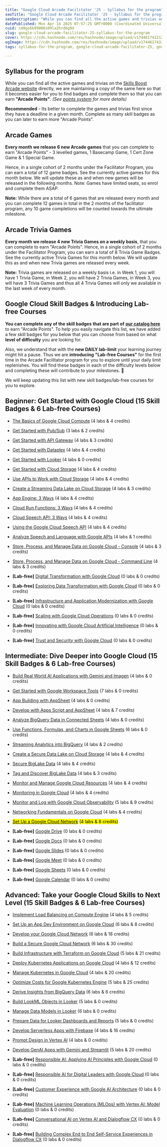 ```yaml
---
title: "Google Cloud Arcade Facilitator '25 - Syllabus for the program"
seoTitle: "Google Cloud Arcade Facilitator '25 - Syllabus for the program"
seoDescription: "While you can find all the active games and trivias on the Skills Boost Arcade website directly, we are maintaining a copy of the same here so that it becom"
datePublished: Mon Apr 14 2025 07:57:25 GMT+0000 (Coordinated Universal Time)
cuid: cm9gs6k99000z09la2hrdbg9d
slug: google-cloud-arcade-facilitator-25-syllabus-for-the-program
cover: https://cdn.hashnode.com/res/hashnode/image/upload/v1744617412126/d2911139-6468-4a45-8b3c-778ea9cdf3b8.png
ogImage: https://cdn.hashnode.com/res/hashnode/image/upload/v1744617433375/5efb2596-8ee9-45b1-87ac-70964ed51c17.png
tags: syllabus-for-the-program, google-cloud-arcade-facilitator-25, google-cloud-arcade-facilitator-25-syllabus-for-the-program

---
```


## **Syllabus for the program**

While you can find all the active games and trivias on the [Skills Boost Arcade website](https://go.cloudskillsboost.google/arcade?utm_source=gcaf-site&utm_medium=website&utm_campaign=arcade-facilitator25) directly, we are maintaining a copy of the same here so that it becomes easier for you to find badges and complete them so that you can earn **"Arcade Points"**. *(See* [*points system*](https://rsvp.withgoogle.com/events/arcade-facilitator/points-system) *for more details)*

**Recommended** - Its better to complete the games and trivias first since they have a deadline in a given month. Complete as many skill badges as you can later to earn more "Arcade Points".

## Arcade Games

**Every month we release 6 new Arcade games** that you can complete to earn "Arcade Points" - 3 levelled games, 1 Basecamp Game, 1 Cert Zone Game & 1 Special Game.

Hence, in a single cohort of 2 months under the Facilitator Program, you can earn a total of 12 game badges. See the currently active games for this month below. We will update these as and when new games will be released in the following months. Note: Games have limited seats, so enrol and complete them ASAP.

**Note:** While there are a total of 6 games that are released every month and you can complete 12 games in total in the 2 months of the facilitator program, any 10 game completions will be counted towards the ultimate milestone.

## Arcade Trivia Games

**Every month we release 4 new Trivia Games on a weekly basis**, that you can complete to earn "Arcade Points". Hence, in a single cohort of 2 months under the Facilitator Program, you can earn a total of 8 Trivia Game Badges. See the currently active Trivia Games for this month below. We will update this as and when new Trivia games are released every week.

**Note:** Trivia games are released on a weekly basis i.e. in Week 1, you will have 1 Trivia Game, in Week 2, you will have 2 Trivia Games, in Week 3, you will have 3 Trivia Games and thus all 4 Trivia Games will only we available in the last week of every month.

## Google Cloud Skill Badges & Introducing Lab-free Courses

**You can complete any of the skill badges** **that are part of** [**our catalog here**](https://www.cloudskillsboost.google/catalog?keywords=&locale=&skill-badge%5B%5D=skill-badge&format%5B%5D=any&language%5B%5D=any) to earn "Arcade Points". To help you easily navigate this list, we have added a few skill badges for you below that you can choose from based on what **level of difficulty** you are looking for.

Also, we understand that with the **new DAILY lab-limit** your learning journey might hit a pause. Thus we are **introducing** **"Lab-free Courses"** for the first time in the Arcade Facilitator program for you to explore until your daily limit replenishes. You will find these badges in each of the difficulty levels below and completing these will contribute to your milestones. 🎉

We will keep updating this list with new skill badges/lab-free courses for you to explore.

## Beginner: Get Started with Google Cloud (15 Skill Badges & 6 Lab-free Courses)

* [The Basics of Google Cloud Compute](https://www.cloudskillsboost.google/course_templates/754?utm_source=gcaf-site&utm_medium=website&utm_campaign=arcade-facilitator25) (4 labs & 4 credits)
    
* [Get Started with Pub/Sub](https://www.cloudskillsboost.google/course_templates/728?utm_source=gcaf-site&utm_medium=website&utm_campaign=arcade-facilitator25) (3 labs & 2 credits)
    
* [Get Started with API Gateway](https://www.cloudskillsboost.google/course_templates/662?utm_source=gcaf-site&utm_medium=website&utm_campaign=arcade-facilitator25) (4 labs & 3 credits)
    
* [Get Started with Dataplex](https://www.cloudskillsboost.google/course_templates/726?utm_source=gcaf-site&utm_medium=website&utm_campaign=arcade-facilitator25) (4 labs & 4 credits)
    
* [Get Started with Looker](https://www.cloudskillsboost.google/course_templates/647?utm_source=gcaf-site&utm_medium=website&utm_campaign=arcade-facilitator24) (4 labs & 0 credits)
    
* [Get Started with Cloud Storage](https://www.cloudskillsboost.google/course_templates/725?utm_source=gcaf-site&utm_medium=website&utm_campaign=arcade-facilitator25) (4 labs & 4 credits)
    
* [Use APIs to Work with Cloud Storage](https://www.cloudskillsboost.google/course_templates/755?utm_source=gcaf-site&utm_medium=website&utm_campaign=arcade-facilitator25) (4 labs & 4 credits)
    
* [Create a Streaming Data Lake on Cloud Storage](https://www.cloudskillsboost.google/course_templates/705?utm_source=gcaf-site&utm_medium=website&utm_campaign=arcade-facilitator25) (4 labs & 3 credits)
    
* [App Engine: 3 Ways](https://www.cloudskillsboost.google/course_templates/671?utm_source=gcaf-site&utm_medium=website&utm_campaign=arcade-facilitator25) (4 labs & 4 credits)
    
* [Cloud Run Functions: 3 Ways](https://www.cloudskillsboost.google/course_templates/696?utm_source=gcaf-site&utm_medium=website&utm_campaign=arcade-facilitator25) (4 labs & 4 credits)
    
* [Cloud Speech API: 3 Ways](https://www.cloudskillsboost.google/course_templates/700?utm_source=gcaf-site&utm_medium=website&utm_campaign=arcade-facilitator25) (4 labs & 4 credits)
    
* [Using the Google Cloud Speech API](https://www.cloudskillsboost.google/course_templates/756?utm_source=gcaf-site&utm_medium=website&utm_campaign=arcade-facilitator25) (4 labs & 4 credits)
    
* [Analyze Speech and Language with Google APIs](https://www.cloudskillsboost.google/course_templates/634?utm_source=gcaf-site&utm_medium=website&utm_campaign=arcade-facilitator25) (4 labs & 1 credits)
    
* [Store, Process, and Manage Data on Google Cloud - Console](https://www.cloudskillsboost.google/course_templates/658?utm_source=gcaf-site&utm_medium=website&utm_campaign=arcade-facilitator25) (4 labs & 3 credits)
    
* [Store, Process, and Manage Data on Google Cloud - Command Line](https://www.cloudskillsboost.google/course_templates/659?utm_source=gcaf-site&utm_medium=website&utm_campaign=arcade-facilitator25) (4 labs & 3 credits)
    
* **\[Lab-free\]** [Digital Transformation with Google Cloud](https://www.cloudskillsboost.google/course_templates/266?utm_source=gcaf-site&utm_medium=website&utm_campaign=arcade-facilitator25) (0 labs & 0 credits)
    
* **\[Lab-free\]** [Exploring Data Transformation with Google Cloud](https://www.cloudskillsboost.google/course_templates/267?utm_source=gcaf-site&utm_medium=website&utm_campaign=arcade-facilitator25) (0 labs & 0 credits)
    
* **\[Lab-free\]** [Infrastructure and Application Modernization with Google Cloud](https://www.cloudskillsboost.google/course_templates/265?utm_source=gcaf-site&utm_medium=website&utm_campaign=arcade-facilitator25) (0 labs & 0 credits)
    
* **\[Lab-free\]** [Scaling with Google Cloud Operations](https://www.cloudskillsboost.google/course_templates/271?utm_source=gcaf-site&utm_medium=website&utm_campaign=arcade-facilitator25) (0 labs & 0 credits)
    
* **\[Lab-free\]** [Innovating with Google Cloud Artificial Intelligence](https://www.cloudskillsboost.google/course_templates/946?utm_source=gcaf-site&utm_medium=website&utm_campaign=arcade-facilitator25) (0 labs & 0 credits)
    
* **\[Lab-free\]** [Trust and Security with Google Cloud](https://www.cloudskillsboost.google/course_templates/945?utm_source=gcaf-site&utm_medium=website&utm_campaign=arcade-facilitator25) (0 labs & 0 credits)
    

## Intermediate: Dive Deeper into Google Cloud (15 Skill Badges & 6 Lab-free Courses)

* [Build Real World AI Applications with Gemini and Imagen](https://www.cloudskillsboost.google/course_templates/1076?utm_source=gcaf-site&utm_medium=website&utm_campaign=arcade-facilitator25) (4 labs & 0 credits)
    
* [Get Started with Google Workspace Tools](https://www.cloudskillsboost.google/course_templates/676?utm_source=gcaf-site&utm_medium=website&utm_campaign=arcade-facilitator25) (7 labs & 0 credits)
    
* [App Building with AppSheet](https://www.cloudskillsboost.google/course_templates/635?utm_source=gcaf-site&utm_medium=website&utm_campaign=arcade-facilitator25) (4 labs & 0 credits)
    
* [Develop with Apps Script and AppSheet](https://www.cloudskillsboost.google/course_templates/715?utm_source=gcaf-site&utm_medium=website&utm_campaign=arcade-facilitator25) (4 labs & 7 credits)
    
* [Analyze BigQuery Data in Connected Sheets](https://www.cloudskillsboost.google/course_templates/632?utm_source=gcaf-site&utm_medium=website&utm_campaign=arcade-facilitator25) (4 labs & 0 credits)
    
* [Use Functions, Formulas, and Charts in Google Sheets](https://www.cloudskillsboost.google/course_templates/776?utm_source=gcaf-site&utm_medium=website&utm_campaign=arcade-facilitator25) (6 labs & 0 credits)
    
* [Streaming Analytics into BigQuery](https://www.cloudskillsboost.google/course_templates/752?utm_source=gcaf-site&utm_medium=website&utm_campaign=arcade-facilitator25) (4 labs & 2 credits)
    
* [Create a Secure Data Lake on Cloud Storage](https://www.cloudskillsboost.google/course_templates/704?utm_source=gcaf-site&utm_medium=website&utm_campaign=arcade-facilitator25) (4 labs & 4 credits)
    
* [Secure BigLake Data](https://www.cloudskillsboost.google/course_templates/751?utm_source=gcaf-site&utm_medium=website&utm_campaign=arcade-facilitator25) (4 labs & 4 credits)
    
* [Tag and Discover BigLake Data](https://www.cloudskillsboost.google/course_templates/753?utm_source=gcaf-site&utm_medium=website&utm_campaign=arcade-facilitator25) (4 labs & 3 credits)
    
* [Monitor and Manage Google Cloud Resources](https://www.cloudskillsboost.google/course_templates/653?utm_source=gcaf-site&utm_medium=website&utm_campaign=arcade-facilitator25) (4 labs & 4 credits)
    
* [Monitoring in Google Cloud](https://www.cloudskillsboost.google/course_templates/747?utm_source=gcaf-site&utm_medium=website&utm_campaign=arcade-facilitator25) (4 labs & 4 credits)
    
* [Monitor and Log with Google Cloud Observability](https://www.cloudskillsboost.google/course_templates/749?utm_source=gcaf-site&utm_medium=website&utm_campaign=arcade-facilitator25) (5 labs & 9 credits)
    
* [Networking Fundamentals on Google Cloud](https://www.cloudskillsboost.google/course_templates/748?utm_source=gcaf-site&utm_medium=website&utm_campaign=arcade-facilitator25) (4 labs & 4 credits)
    
* [<mark>Set Up a Google Cloud Network</mark>](https://www.cloudskillsboost.google/course_templates/641?utm_source=gcaf-site&utm_medium=website&utm_campaign=arcade-facilitator25) <mark> (4 labs &amp; 8 credits)</mark>
    
* **\[Lab-free\]** [Google Drive](https://www.cloudskillsboost.google/course_templates/199?utm_source=gcaf-site&utm_medium=website&utm_campaign=arcade-facilitator25) (0 labs & 0 credits)
    
* **\[Lab-free\]** [Google Docs](https://www.cloudskillsboost.google/course_templates/195?utm_source=gcaf-site&utm_medium=website&utm_campaign=arcade-facilitator25) (0 labs & 0 credits)
    
* **\[Lab-free\]** [Google Slides](https://www.cloudskillsboost.google/course_templates/197?utm_source=gcaf-site&utm_medium=website&utm_campaign=arcade-facilitator25) (0 labs & 0 credits)
    
* **\[Lab-free\]** [Google Meet](https://www.cloudskillsboost.google/course_templates/198?utm_source=gcaf-site&utm_medium=website&utm_campaign=arcade-facilitator25) (0 labs & 0 credits)
    
* **\[Lab-free\]** [Google Sheets](https://www.cloudskillsboost.google/course_templates/196?utm_source=gcaf-site&utm_medium=website&utm_campaign=arcade-facilitator25) (0 labs & 0 credits)
    
* **\[Lab-free\]** [Google Calendar](https://www.cloudskillsboost.google/course_templates/201?utm_source=gcaf-site&utm_medium=website&utm_campaign=arcade-facilitator25) (0 labs & 0 credits)
    

## Advanced: Take your Google Cloud Skills to Next Level (15 Skill Badges & 6 Lab-free Courses)

* [Implement Load Balancing on Compute Engine](https://www.cloudskillsboost.google/course_templates/648?utm_source=gcaf-site&utm_medium=website&utm_campaign=arcade-facilitator25) (4 labs & 5 credits)
    
* [Set Up an App Dev Environment on Google Cloud](https://www.cloudskillsboost.google/course_templates/637?utm_source=gcaf-site&utm_medium=website&utm_campaign=arcade-facilitator25) (6 labs & 8 credits)
    
* [Develop your Google Cloud Network](https://www.cloudskillsboost.google/course_templates/625?utm_source=gcaf-site&utm_medium=website&utm_campaign=arcade-facilitator25) (6 labs & 18 credits)
    
* [Build a Secure Google Cloud Network](https://www.cloudskillsboost.google/course_templates/654?utm_source=gcaf-site&utm_medium=website&utm_campaign=arcade-facilitator25) (6 labs & 30 credits)
    
* [Build Infrastructure with Terraform on Google Cloud](https://www.cloudskillsboost.google/course_templates/636?utm_source=gcaf-site&utm_medium=website&utm_campaign=arcade-facilitator25) (5 labs & 21 credits)
    
* [Deploy Kubernetes Applications on Google Cloud](https://www.cloudskillsboost.google/course_templates/663?utm_source=gcaf-site&utm_medium=website&utm_campaign=arcade-facilitator25) (4 labs & 12 credits)
    
* [Manage Kubernetes in Google Cloud](https://www.cloudskillsboost.google/course_templates/783?utm_source=gcaf-site&utm_medium=website&utm_campaign=arcade-facilitator25) (4 labs & 20 credits)
    
* [Optimize Costs for Google Kubernetes Engine](https://www.cloudskillsboost.google/course_templates/655?utm_source=gcaf-site&utm_medium=website&utm_campaign=arcade-facilitator25) (5 labs & 25 credits)
    
* [Derive Insights from BigQuery Data](https://www.cloudskillsboost.google/course_templates/623?utm_source=gcaf-site&utm_medium=website&utm_campaign=arcade-facilitator25) (6 labs & 6 credits)
    
* [Build LookML Objects in Looker](https://www.cloudskillsboost.google/course_templates/639?utm_source=gcaf-site&utm_medium=website&utm_campaign=arcade-facilitator25) (5 labs & 0 credits)
    
* [Manage Data Models in Looker](https://www.cloudskillsboost.google/course_templates/651?utm_source=gcaf-site&utm_medium=website&utm_campaign=arcade-facilitator25) (6 labs & 0 credits)
    
* [Prepare Data for Looker Dashboards and Reports](https://www.cloudskillsboost.google/course_templates/628?utm_source=gcaf-site&utm_medium=website&utm_campaign=arcade-facilitator25) (5 labs & 0 credits)
    
* [Develop Serverless Apps with Firebase](https://www.cloudskillsboost.google/course_templates/649?utm_source=gcaf-site&utm_medium=website&utm_campaign=arcade-facilitator25) (4 labs & 16 credits)
    
* [Prompt Design in Vertex AI](https://www.cloudskillsboost.google/course_templates/976?utm_source=gcaf-site&utm_medium=website&utm_campaign=arcade-facilitator25) (4 labs & 0 credits)
    
* [Develop GenAI Apps with Gemini and Streamlit](https://www.cloudskillsboost.google/course_templates/978?utm_source=gcaf-site&utm_medium=website&utm_campaign=arcade-facilitator25) (5 labs & 20 credits)
    
* **\[Lab-free\]** [Responsible AI: Applying AI Principles with Google Cloud](https://www.cloudskillsboost.google/course_templates/388?utm_source=gcaf-site&utm_medium=website&utm_campaign=arcade-facilitator25) (0 labs & 0 credits)
    
* **\[Lab-free\]** [Responsible AI for Digital Leaders with Google Cloud](https://www.cloudskillsboost.google/course_templates/1069?utm_source=gcaf-site&utm_medium=website&utm_campaign=arcade-facilitator25) (0 labs & 0 credits)
    
* **\[Lab-free\]** [Customer Experience with Google AI Architecture](https://www.cloudskillsboost.google/course_templates/1002?utm_source=gcaf-site&utm_medium=website&utm_campaign=arcade-facilitator25) (0 labs & 0 credits)
    
* **\[Lab-free\]** [Machine Learning Operations (MLOps) with Vertex AI: Model Evaluation](https://www.cloudskillsboost.google/course_templates/1080?utm_source=gcaf-site&utm_medium=website&utm_campaign=arcade-facilitator25) (0 labs & 0 credits)
    
* **\[Lab-free\]** [Conversational AI on Vertex AI and Dialogflow CX](https://www.cloudskillsboost.google/course_templates/892?utm_source=gcaf-site&utm_medium=website&utm_campaign=arcade-facilitator25) (0 labs & 0 credits)
    
* **\[Lab-free\]** [Building Complex End to End Self-Service Experiences in Dialogflow CX](https://www.cloudskillsboost.google/course_templates/1103?utm_source=gcaf-site&utm_medium=website&utm_campaign=arcade-facilitator25) (0 labs & 0 credits)